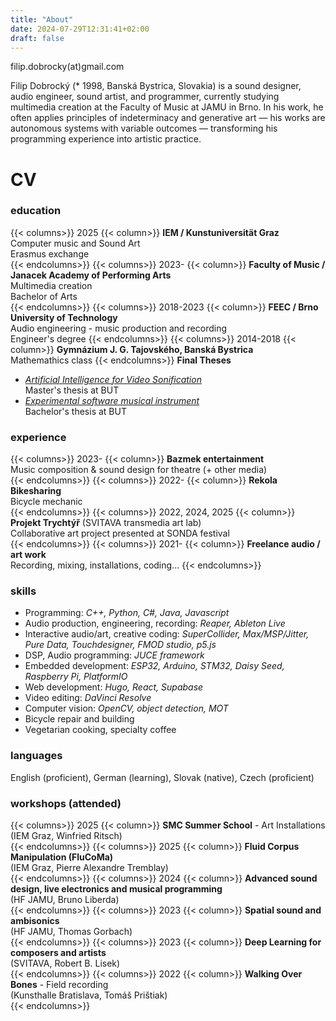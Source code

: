```yaml
---
title: "About"
date: 2024-07-29T12:31:41+02:00
draft: false
---
```


filip.dobrocky(at)gmail.com

Filip Dobrocký (\* 1998, Banská Bystrica, Slovakia) is a sound designer, audio engineer, sound artist, and programmer, currently studying multimedia creation at the Faculty of Music at JAMU in Brno. In his work, he often applies principles of indeterminacy and generative art &mdash; his works are autonomous systems with variable outcomes &mdash; transforming his programming experience into artistic practice.

# CV

### education
{{< columns>}}
2025
{{< column>}}
**IEM / Kunstuniversität Graz**  
Computer music and Sound Art  
Erasmus exchange  
{{< endcolumns>}}
{{< columns>}}
2023-
{{< column>}}
**Faculty of Music / Janacek Academy of Performing Arts**  
Multimedia creation  
Bachelor of Arts  
{{< endcolumns>}}
{{< columns>}}
2018-2023
{{< column>}}
**FEEC / Brno University of Technology**  
Audio engineering - music production and recording  
Engineer's degree
{{< endcolumns>}}
{{< columns>}}
2014-2018
{{< column>}}
**Gymnázium J. G. Tajovského, Banská Bystrica**  
Mathemathics class
{{< endcolumns>}}
**Final Theses**
- [*Artificial Intelligence for Video Sonification*](https://www.vut.cz/en/students/final-thesis/detail/151162)  
Master's thesis at BUT
- [*Experimental software musical instrument*](https://www.vut.cz/en/students/final-thesis/detail/133499)  
Bachelor's thesis at BUT

### experience

{{< columns>}}
2023-
{{< column>}}
**Bazmek entertainment**  
Music composition & sound design for theatre (+ other media)  
{{< endcolumns>}}
{{< columns>}}
2022-
{{< column>}}
**Rekola Bikesharing**  
Bicycle mechanic  
{{< endcolumns>}}
{{< columns>}}
2022, 2024, 2025
{{< column>}}
**Projekt Trychtýř** (SVITAVA transmedia art lab)  
Collaborative art project presented at SONDA festival  
{{< endcolumns>}}
{{< columns>}}
2021-
{{< column>}}
**Freelance audio / art work**  
Recording, mixing, installations, coding...
{{< endcolumns>}}

### skills

- Programming: *C++, Python, C#, Java, Javascript*  
- Audio production, engineering, recording: *Reaper, Ableton Live*
- Interactive audio/art, creative coding: *SuperCollider, Max/MSP/Jitter, Pure Data, Touchdesigner, FMOD studio, p5.js*
- DSP, Audio programming: *JUCE framework*
- Embedded development: *ESP32, Arduino, STM32, Daisy Seed, Raspberry Pi, PlatformIO*
- Web development: *Hugo, React, Supabase*
- Video editing: *DaVinci Resolve*
- Computer vision: *OpenCV, object detection, MOT*
- Bicycle repair and building
- Vegetarian cooking, specialty coffee


### languages
English (proficient), German (learning), Slovak (native), Czech (proficient)

### workshops (attended)

{{< columns>}}
2025
{{< column>}}
**SMC Summer School** - Art Installations     
(IEM Graz, Winfried Ritsch)  
{{< endcolumns>}}
{{< columns>}}
2025
{{< column>}}
**Fluid Corpus Manipulation (FluCoMa)**     
(IEM Graz, Pierre Alexandre Tremblay)  
{{< endcolumns>}}
{{< columns>}}
2024
{{< column>}}
**Advanced sound design, live electronics and musical programming**     
(HF JAMU, Bruno Liberda)  
{{< endcolumns>}}
{{< columns>}}
2023
{{< column>}}
**Spatial sound and ambisonics**  
(HF JAMU, Thomas Gorbach)  
{{< endcolumns>}}
{{< columns>}}
2023
{{< column>}}
**Deep Learning for composers and artists**  
(SVITAVA, Robert B. Lisek)  
{{< endcolumns>}}
{{< columns>}}
2022
{{< column>}}
**Walking Over Bones** - Field recording  
(Kunsthalle Bratislava, Tomáš Prištiak)  
{{< endcolumns>}}
